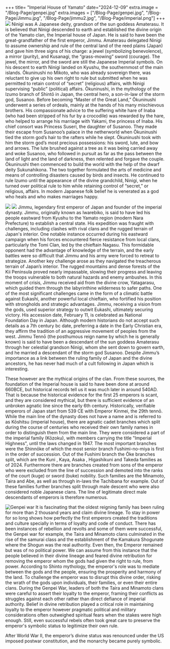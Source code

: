 +++
title= "Imperial House of Yamato"
date="2024-12-09"
extra.image = "/Blog-Page/genpei.jpg"
extra.images = ["/Blog-Page/genpei.jpg", "/Blog-Page/Jimmu.jpg", "/Blog-Page/jimmu2.jpg", "/Blog-Page/imperial.png"]
+++
![](/Blog-Page/imperial.png)
Ninigi was A Japanese deity, grandson of the sun goddess Amaterasu. It is believed that Ninigi descended to earth and established the divine origin of the Yamato clan, the Imperial house of Japan. He is said to have been the great-grandfather of the first emperor, Jimmu. Amaterasu delegated Ninigi to assume ownership and rule of the central land of the reed plains (Japan) and gave him three signs of his charge: a jewel (symbolizing benevolence), a mirror (purity), and Kusanagi, the “grass-mowing” sword (courage). The jewel, the mirror, and the sword are still the Japanese Imperial symbols. On his descent to earth Ninigi landed on Kyushu, the southernmost of the main islands. Ōkuninushi no Mikoto, who was already sovereign there, was reluctant to give up his own right to rule but submitted when he was permitted to retain control of “secret” (religious) affairs, with Ninigi supervising “public” (political) affairs. Ōkuninushi, in the mythology of the Izumo branch of Shintō in Japan, the central hero, a son-in-law of the storm god, Susanoo. Before becoming “Master of the Great Land,” Ōkuninushi underwent a series of ordeals, mainly at the hands of his many mischievous brothers. His compassionate advice to the suffering white hare of Inaba (who had been stripped of his fur by a crocodile) was rewarded by the hare, who helped to arrange his marriage with Yakami, the princess of Inaba. His chief consort was Princess Suseri, the daughter of Susanoo. They made their escape from Susanoo’s palace in the netherworld when Ōkuninushi tied the storm god’s hair to the rafters while he slept. Ōkuninushi took with him the storm god’s most precious possessions: his sword, lute, and bow and arrows. The lute brushed against a tree as it was being carried away and woke Susanoo, who followed in pursuit as far as the pass between the land of light and the land of darkness, then relented and forgave the couple. Ōkuninushi then commenced to build the world with the help of the dwarf deity Sukunahikona. The two together formulated the arts of medicine and means of controlling disasters caused by birds and insects. He continued to rule Izumo until the appearance of the divine grandchild, Ninigi, when he turned over political rule to him while retaining control of “secret,” or religious, affairs. In modern Japanese folk belief he is venerated as a god who heals and who makes marriages happy. 

![](/Blog-Page/Jimmu.jpg)
![](/Blog-Page/jimmu2.jpg)
Jimmu, legendary first emperor of Japan and founder of the imperial dynasty. Jimmu, originally known as Iwarebiko, is said to have led his people eastward from Kyushu to the Yamato region (modern Nara Prefecture) to establish a central state. His expedition was fraught with challenges, including clashes with rival clans and the rugged terrain of Japan's interior. One notable instance occurred during his eastward campaign when his forces encountered fierce resistance from local clans, particularly the Tomi Clan, led by the chieftain Nagasu. This formidable opponent had the advantage of knowledge of the terrain, and the early battles were so difficult that Jimmu and his army were forced to retreat to strategize. Another key challenge arose as they navigated the treacherous terrain of Japan’s interior. The rugged mountains and dense forests of the Kii Peninsula proved nearly impassable, slowing their progress and leaving the troops vulnerable to both natural hazards and enemy ambushes. In this moment of crisis, Jimmu received aid from the divine crow, Yatagarasu, which guided them through the labyrinthine wilderness to safer paths. One of the most significant challenges came in the form of a climatic battle against Eukashi, another powerful local chieftain, who fortified his position with strongholds and strategic advantages. Jimmu, receiving a vision from the gods, used superior strategy to outwit Eukashi, ultimately securing victory. His accession date, February 11, is celebrated as National Foundation Day in Japan. Although modern historians do not accept such details as a 7th century bc date, preferring a date in the Early Christian era, they affirm the tradition of an aggressive movement of peoples from the west. Jimmu Tennō (the posthumous reign name by which he is generally known) is said to have been a descendant of the sun goddess Amaterasu through her celestial grandson Ninigi, whom she sent down to govern earth, and he married a descendant of the storm god Susanoo. Despite Jimmu’s importance as a link between the ruling family of Japan and the divine ancestors, he has never had much of a cult following in Japan which is interesting.


These however are the mythical origins of the clan. From these sources, the foundation of the Imperial house is said to have been done at around 660BCE, but historical records tell us it was much later in around 540AD. That is because the historical evidence for the first 25 emperors is scant, and they are considered mythical, but there is sufficient evidence of an unbroken agnatic line since the early 6th century. Historically, verifiable emperors of Japan start from 539 CE with Emperor Kinmei, the 29th tennō. While the main line of the dynasty does not have a name and is referred to as Kōshitsu (imperial house), there are agnatic cadet branches which split during the course of centuries who received their own family names in order to distinguish them from the main line. They were considered a part of the imperial family (Kōzoku), with members carrying the title "Imperial Highness", until the laws changed in 1947. The most important branches were the Shinnōke of which the most senior branch Fushimi-no-miya is first in the order of succession. Out of the Fushimi branch the Ōke branches split, which are the Kuni , Kaya, Asaka , Higashikuni and Takeda families as of 2024. Furthermore there are branches created from sons of the emperor who were excluded from the line of succession and demoted into the ranks of the court (kuge) or sword (buke) nobility. Such families are the Minamoto, Taira and Abe, as well as through in-laws the Tachibana  for example. Out of these families further branches split through male descent who were also considered noble Japanese clans. The line of legitimate direct male descendants of emperors is therefore numerous. 

![Genpei war](/Blog-Page/genpei.jpg)
It is fascinating that the oldest reigning family has been ruling for more than 2 thousand years and claim divine lineage. To stay in power for so long shows how perfectly the first emperors created the traditions and culture specially in terms of loyalty and code of conduct. There has been instances of rebellion and revolts and some of them were successful, the Genpei war for example, the Taira and Minamoto clans culminated in the rise of the samurai class and the establishment of the Kamakura Shogunate where the Shogun was the real authority. Even then, the Emperor remained but was of no political power. We can assume from this instance that the people believed in their divine lineage and feared divine retribution for removing the emperor whom the gods had given the right to rule, from power. According to Shinto mythology, the emperor's role was to mediate between the gods and the people, ensuring the prosperity and harmony of the land. To challenge the emperor was to disrupt this divine order, risking the wrath of the gods upon individuals, their families, or even their entire clans. During the Genpei War, leaders of both the Taira and Minamoto clans were careful to assert their loyalty to the emperor, framing their conflicts as struggles against each other rather than direct defiance of imperial authority. Belief in divine retribution played a critical role in maintaining loyalty to the emperor however pragmatic political and military considerations often outweighed spiritual fears when the stakes were high enough. Still, even successful rebels often took great care to preserve the emperor's symbolic status to legitimize their own rule.

After World War II, the emperor’s divine status was renounced under the US imposed postwar constitution, and the monarchy became purely symbolic.
